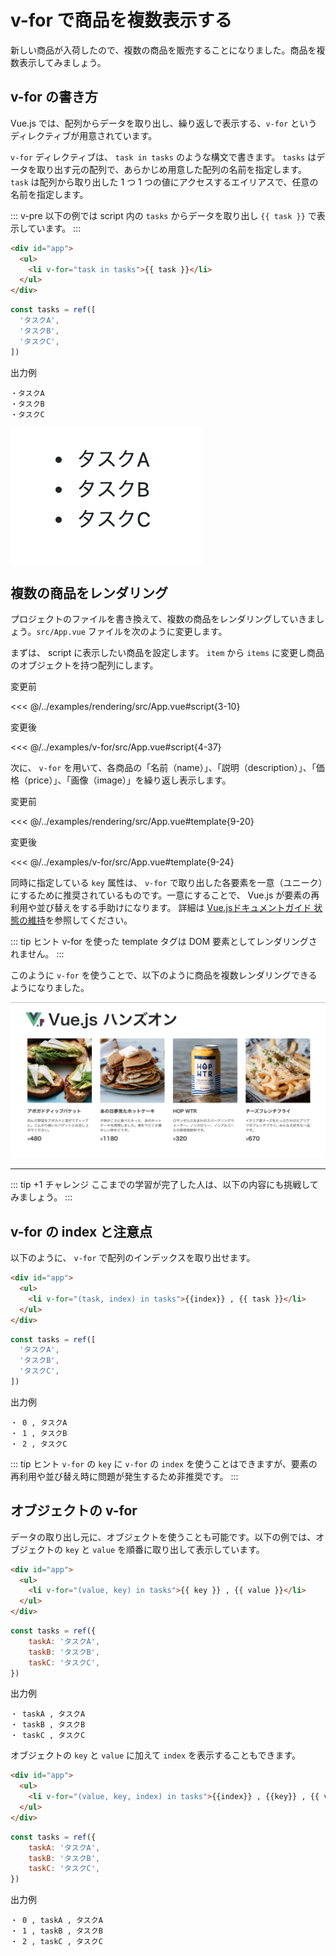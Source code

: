 # v-for で商品を複数表示する

新しい商品が入荷したので、複数の商品を販売することになりました。商品を複数表示してみましょう。

## v-for の書き方

Vue.js では、配列からデータを取り出し、繰り返しで表示する、`v-for` というディレクティブが用意されています。

`v-for` ディレクティブは、 `task in tasks` のような構文で書きます。 `tasks` はデータを取り出す元の配列で、あらかじめ用意した配列の名前を指定します。 `task` は配列から取り出した 1 つ 1 つの値にアクセスするエイリアスで、任意の名前を指定します。

::: v-pre
以下の例では script 内の `tasks` からデータを取り出し `{{ task }}` で表示しています。
:::

```html
<div id="app">
  <ul>
    <li v-for="task in tasks">{{ task }}</li>
  </ul>
</div>
```

```js
const tasks = ref([
  'タスクA',
  'タスクB',
  'タスクC',
])
```

出力例
```
・タスクA
・タスクB
・タスクC
```

![v-for 構文の出力例](./images/v_for_result1.png)

## 複数の商品をレンダリング
プロジェクトのファイルを書き換えて、複数の商品をレンダリングしていきましょう。`src/App.vue` ファイルを次のように変更します。

まずは、 script に表示したい商品を設定します。 `item` から `items` に変更し商品のオブジェクトを持つ配列にします。

変更前

<<< @/../examples/rendering/src/App.vue#script{3-10}

変更後

<<< @/../examples/v-for/src/App.vue#script{4-37}

次に、 `v-for` を用いて、各商品の「名前（name）」、「説明（description）」、「価格（price）」、「画像（image）」を繰り返し表示します。 

変更前

<<< @/../examples/rendering/src/App.vue#template{9-20}

変更後

<<< @/../examples/v-for/src/App.vue#template{9-24}

同時に指定している `key` 属性は、 `v-for` で取り出した各要素を一意（ユニーク）にするために推奨されているものです。一意にすることで、 Vue.js が要素の再利用や並び替えをする手助けになります。 詳細は [Vue.jsドキュメントガイド 状態の維持](https://v3.ja.vuejs.org/guide/list.html#%E7%8A%B6%E6%85%8B%E3%81%AE%E7%B6%AD%E6%8C%81 "Vue.jsドキュメントガイド 状態の維持")を参照してください。 

::: tip ヒント
v-for を使った template タグは DOM 要素としてレンダリングされません。
:::

このように `v-for` を使うことで、以下のように商品を複数レンダリングできるようになりました。

![複数の商品をレンダリングの出力例](./images/v_for_result2.png)

---

::: tip +1 チャレンジ
ここまでの学習が完了した人は、以下の内容にも挑戦してみましょう。
:::

## v-for の index と注意点
以下のように、 `v-for` で配列のインデックスを取り出せます。

```html
<div id="app">
  <ul>
    <li v-for="(task, index) in tasks">{{index}} , {{ task }}</li>
  </ul>
</div>
```

```js
const tasks = ref([
  'タスクA',
  'タスクB',
  'タスクC',
])
```

出力例
```
・ 0 , タスクA
・ 1 , タスクB
・ 2 , タスクC
```

::: tip ヒント
`v-for` の `key` に `v-for` の `index` を使うことはできますが、要素の再利用や並び替え時に問題が発生するため非推奨です。
:::

## オブジェクトの v-for
データの取り出し元に、オブジェクトを使うことも可能です。以下の例では、オブジェクトの `key` と `value` を順番に取り出して表示しています。

```html
<div id="app">
  <ul>
    <li v-for="(value, key) in tasks">{{ key }} , {{ value }}</li>
  </ul>
</div>
```

```js
const tasks = ref({
    taskA: 'タスクA',
    taskB: 'タスクB',
    taskC: 'タスクC',
})
```

出力例
```
・ taskA , タスクA
・ taskB , タスクB
・ taskC , タスクC
```

オブジェクトの `key` と `value` に加えて `index` を表示することもできます。

```html
<div id="app">
  <ul>
    <li v-for="(value, key, index) in tasks">{{index}} , {{key}} , {{ value }}</li>
  </ul>
</div>
```

```js
const tasks = ref({
    taskA: 'タスクA',
    taskB: 'タスクB',
    taskC: 'タスクC',
})
```

出力例
```
・ 0 , taskA , タスクA
・ 1 , taskB , タスクB
・ 2 , taskC , タスクC
```
